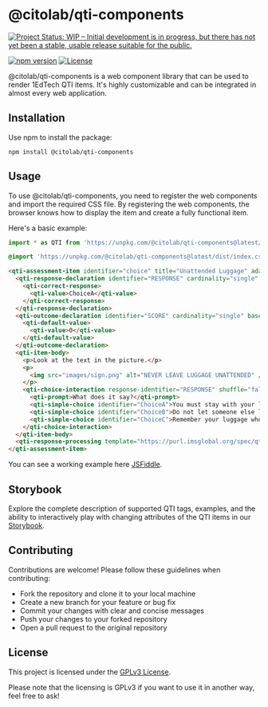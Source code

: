 # @citolab/qti-components

<a href="https://www.repostatus.org/#wip"><img src="https://www.repostatus.org/badges/latest/wip.svg" alt="Project Status: WIP – Initial development is in progress, but there has not yet been a stable, usable release suitable for the public." /></a>

[![npm version](https://badge.fury.io/js/%40citolab%2Fqti-components.svg)](https://badge.fury.io/js/%40citolab%2Fqti-components)
[![License](https://img.shields.io/badge/license-GPL-blue.svg)](https://opensource.org/license/gpl-2-0/)

@citolab/qti-components is a web component library that can be used to render 1EdTech QTI items.
It's highly customizable and can be integrated in almost every web application.

## Installation

Use npm to install the package:

```shell
npm install @citolab/qti-components
```

## Usage

To use @citolab/qti-components, you need to register the web components and import the required CSS file. By registering the web components, the browser knows how to display the item and create a fully functional item.

Here's a basic example:

```javascript
import * as QTI from 'https://unpkg.com/@citolab/qti-components@latest/dist/index.js';
```

```css
@import 'https://unpkg.com/@citolab/qti-components@latest/dist/index.css';'
```

```html
<qti-assessment-item identifier="choice" title="Unattended Luggage" adaptive="false" time-dependent="false">
  <qti-response-declaration identifier="RESPONSE" cardinality="single" base-type="identifier">
    <qti-correct-response>
      <qti-value>ChoiceA</qti-value>
    </qti-correct-response>
  </qti-response-declaration>
  <qti-outcome-declaration identifier="SCORE" cardinality="single" base-type="float">
    <qti-default-value>
      <qti-value>0</qti-value>
    </qti-default-value>
  </qti-outcome-declaration>
  <qti-item-body>
    <p>Look at the text in the picture.</p>
    <p>
      <img src="images/sign.png" alt="NEVER LEAVE LUGGAGE UNATTENDED" />
    </p>
    <qti-choice-interaction response-identifier="RESPONSE" shuffle="false" max-choices="1">
      <qti-prompt>What does it say?</qti-prompt>
      <qti-simple-choice identifier="ChoiceA">You must stay with your luggage at all times.</qti-simple-choice>
      <qti-simple-choice identifier="ChoiceB">Do not let someone else look after your luggage.</qti-simple-choice>
      <qti-simple-choice identifier="ChoiceC">Remember your luggage when you leave.</qti-simple-choice>
    </qti-choice-interaction>
  </qti-item-body>
  <qti-response-processing template="https://purl.imsglobal.org/spec/qti/v3p0/rptemplates/match_correct.xml" />
</qti-assessment-item>
```

You can see a working example here [JSFiddle](https://jsfiddle.net/mrklein/s97Ld0gn).

## Storybook

Explore the complete description of supported QTI tags, examples, and the ability to interactively play with changing attributes of the QTI items in our [Storybook](https://qti-components.citolab.nl/).

## Contributing

Contributions are welcome! Please follow these guidelines when contributing:

- Fork the repository and clone it to your local machine
- Create a new branch for your feature or bug fix
- Commit your changes with clear and concise messages
- Push your changes to your forked repository
- Open a pull request to the original repository

## License

This project is licensed under the [GPLv3 License](LICENSE).

Please note that the licensing is GPLv3 if you want to use it in another way, feel free to ask!

```

```
